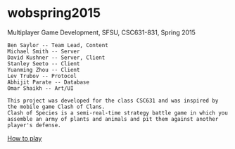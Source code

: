 # wobspring2015
Multiplayer Game Development, SFSU, CSC631-831, Spring 2015
```
Ben Saylor -- Team Lead, Content
Michael Smith -- Server
David Kushner -- Server, Client
Stanley Seeto -- Client
Yuanming Zhou -- Client
Lev Trubov -- Protocol
Abhijit Parate -- Database
Omar Shaikh -- Art/UI

This project was developed for the class CSC631 and was inspired by the mobile game Clash of Clans.
Clash of Species is a semi-real-time strategy battle game in which you assemble an army of plants and animals and pit them against another player's defense.
```
[How to play](http://thecity.sfsu.edu/~bsaylor/how-to-play/clash-of-species.html)
